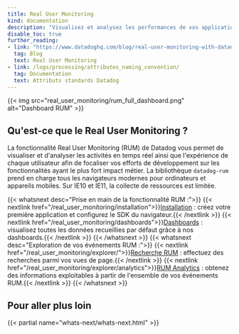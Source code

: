 ```yaml
---
title: Real User Monitoring
kind: documentation
description: "Visualisez et analysez les performances de vos applications frontend, telles qu'elles sont perçues par vos utilisateurs."
disable_toc: true
further_reading:
- link: "https://www.datadoghq.com/blog/real-user-monitoring-with-datadog/"
  tag: Blog
  text: Real User Monitoring
- link: /logs/processing/attributes_naming_convention/
  tag: Documentation
  text: Attributs standards Datadog
---
```


{{< img src="real_user_monitoring/rum_full_dashboard.png" alt="Dashboard RUM"  >}}

## Qu'est-ce que le Real User Monitoring ?

La fonctionnalité Real User Monitoring (RUM) de Datadog vous permet de visualiser et d'analyser les activités en temps réel ainsi que l'expérience de chaque utilisateur afin de focaliser vos efforts de développement sur les fonctionnalités ayant le plus fort impact métier. La bibliothèque `datadog-rum` prend en charge tous les navigateurs modernes pour ordinateurs et appareils mobiles. Sur IE10 et IE11, la collecte de ressources est limitée.

{{< whatsnext desc="Prise en main de la fonctionnalité RUM :">}}
  {{< nextlink href="/real_user_monitoring/installation">}}<u>Installation</u> : créez votre première application et configurez le SDK du navigateur.{{< /nextlink >}}
  {{< nextlink href="/real_user_monitoring/dashboards">}}<u>Dashboards</u> : visualisez toutes les données recueillies par défaut grâce à nos dashboards.{{< /nextlink >}}
{{< /whatsnext >}}
{{< whatsnext desc="Exploration de vos événements RUM :">}}
  {{< nextlink href="/real_user_monitoring/explorer/">}}<u>Recherche RUM</u> : effectuez des recherches parmi vos vues de page.{{< /nextlink >}}
  {{< nextlink href="/real_user_monitoring/explorer/analytics">}}<u>RUM Analytics</u> : obtenez des informations exploitables à partir de l'ensemble de vos événements RUM.{{< /nextlink >}}
{{< /whatsnext >}}

## Pour aller plus loin

{{< partial name="whats-next/whats-next.html" >}}

